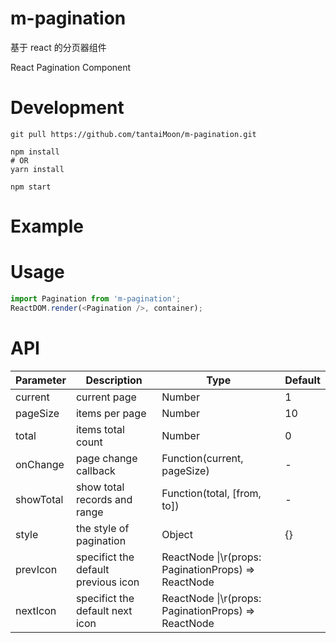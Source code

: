 # m-pagination

基于 react 的分页器组件

React Pagination Component

# Development

```shell
git pull https://github.com/tantaiMoon/m-pagination.git

npm install
# OR
yarn install

npm start
```

# Example

# Usage

```js
import Pagination from 'm-pagination';
ReactDOM.render(<Pagination />, container);
```

# API

| Parameter | Description                         | Type                                            | Default |
| --------- | ----------------------------------- | ----------------------------------------------- | ------- |
| current   | current page                        | Number                                          | 1       |
| pageSize  | items per page                      | Number                                          | 10      |
| total     | items total count                   | Number                                          | 0       |
| onChange  | page change callback                | Function(current, pageSize)                     | -       |
| showTotal | show total records and range        | Function(total, [from, to])                     | -       |
| style     | the style of pagination             | Object                                          | {}      |
| prevIcon  | specifict the default previous icon | ReactNode \|\r(props: PaginationProps) => ReactNode |         |
| nextIcon  | specifict the default next icon     | ReactNode \|\r(props: PaginationProps) => ReactNode |         |

